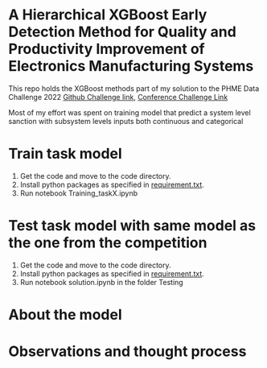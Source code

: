 # A Hierarchical XGBoost Early Detection Method for Quality and Productivity Improvement of Electronics Manufacturing Systems
This repo holds the XGBoost methods part of my solution to the PHME Data Challenge 2022 [Github Challenge link](https://github.com/PHME-Datachallenge/Data-Challenge-2022), [Conference Challenge Link](https://phm-europe.org/data-challenge)

Most of my effort was spent on training model that predict a system level sanction with subsystem levels inputs both continuous and categorical

# Train task model

1. Get the code and move to the code directory.
2. Install python packages as specified in [requirement.txt](https://github.com/alexandregft/PHME-data-contest/blob/main/requirement.txt).
3. Run notebook Training_taskX.ipynb


# Test task model with same model as the one from the competition
1. Get the code and move to the code directory.
2. Install python packages as specified in [requirement.txt](https://github.com/alexandregft/PHME-data-contest/blob/main/requirement.txt).
3. Run notebook solution.ipynb in the folder Testing


# About the model


# Observations and thought process




